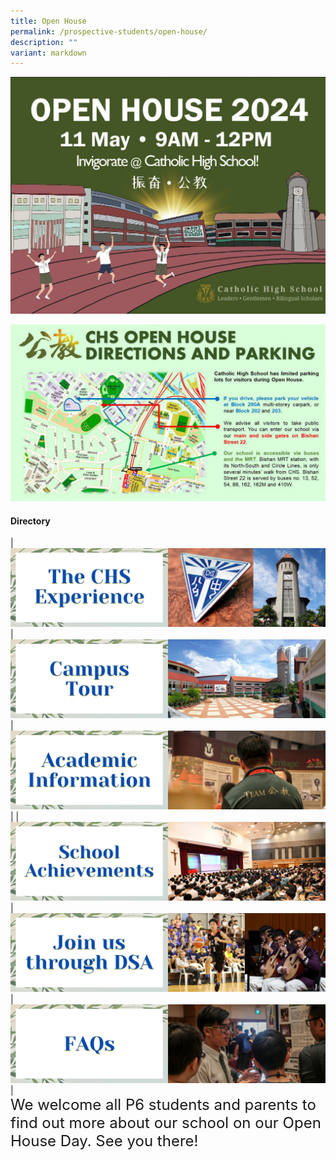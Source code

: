 ```yaml
---
title: Open House
permalink: /prospective-students/open-house/
description: ""
variant: markdown
---
```

![](/images/Open_House_2024.jpg)

![](/images/CHS_Direction_and_parking.jpg)

#### Directory

| [![](/images/oh2.png)](/chs-experience/)| [![](/images/oh3.png)](/about/Our-CHS-Campus/)|  [![](/images/oh5.png)](/chs-academic-info/)|
|[![](/images/oh6.png)](/secondary/awards-and-achievements/academic-achievements/)| [![](/images/oh7.png)](/prospective-students/Sec-Admission/direct-school-admission/)| [![](/images/oh8.png)](/secondary/faqs/)|
<br>
<font size="5">We welcome all P6 students and parents to find out more about our school on our Open House Day. See you there!</font>